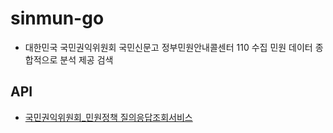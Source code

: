 # sinmun-go
- 대한민국 국민권익위원회 국민신문고 정부민원안내콜센터 110 수집 민원 데이터 종합적으로 분석 제공 검색

## API
- [국민권익위원회_민원정책 질의응답조회서비스](https://www.data.go.kr/data/15074671/openapi.do)
